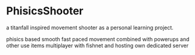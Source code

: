 # PhisicsShooter
a titanfall inspired movement shooter as a personal learning project.

phisics based smooth fast paced movement combined with powerups and other use items
multiplayer with fishnet and hosting own dedicated server
